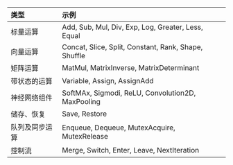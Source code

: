 |类型|示例|
| :--- | :--- |
|标量运算|Add, Sub, Mul, Div, Exp, Log, Greater, Less, Equal|
|向量运算|Concat, Slice, Split, Constant, Rank, Shape, Shuffle|
|矩阵运算|MatMul, MatrixInverse, MatrixDeterminant|
|带状态的运算|Variable, Assign, AssignAdd|
|神经网络组件|SoftMAx, Sigmodi, ReLU, Convolution2D, MaxPooling|
|储存、恢复|Save, Restore|
|队列及同步运算|Enqueue, Dequeue, MutexAcquire, MutexRelease|
|控制流|Merge, Switch, Enter, Leave, NextIteration|

